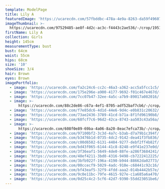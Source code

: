 ```yaml
---
template: ModelPage
title: Lily A
featuredImage: 'https://ucarecdn.com/57fbddbc-478a-4e9a-8263-da59f4960715/'
imageThumbnail: >-
  https://ucarecdn.com/97529485-ae8f-4d2c-ac3c-f4443c2ae536/-/crop/1951x2635/716,146/-/preview/
firstName: Lily A
collection: Girls
height: 145cm
measurementType: bust
bust: 64cm
waist: 55cm
hips: 68cm
size: '10'
shoeSize: 3/4
hair: Brown
eyes: Brown
imagePortfolio:
  - image: 'https://ucarecdn.com/fa2c24c6-cc2c-46a3-a362-acc5a5fcc1c5/'
  - image: 'https://ucarecdn.com/175e296e-a900-4177-9692-f01c467e467d/-/preview/'
  - image: 'https://ucarecdn.com/7cc07b47-32ee-4a5c-a7b9-89017a082016/'
  - image: >-
      https://ucarecdn.com/88c2de86-c67a-4ef1-8705-adf52baf7cb6/-/crop/1952x1731/358,0/-/preview/
  - image: 'https://ucarecdn.com/f7e85dc6-4d1d-44e6-9d4c-e0b831c20632/'
  - image: 'https://ucarecdn.com/73ae2436-3789-41cd-b71a-8f1fd96190b8/'
  - image: 'https://ucarecdn.com/68fcf7c6-96d2-42ca-8743-aa503c43a56a/'
  - image: >-
      https://ucarecdn.com/608f0e89-69ba-4a06-8a20-8eac7efca73b/-/crop/2583x3600/433,0/-/preview/
  - image: 'https://ucarecdn.com/97100bf2-3c3d-4a7c-b3ab-d7a79b1c394f/'
  - image: 'https://ucarecdn.com/b3476b1d-0735-4dc2-9142-dea41f3fb836/'
  - image: 'https://ucarecdn.com/c00d6582-6131-4484-9277-debf2ff4b82f/'
  - image: 'https://ucarecdn.com/bd43f065-6144-41c8-8248-e9f41e237e0d/'
  - image: 'https://ucarecdn.com/3f36eaf1-5649-4de0-88fe-a286f3684241/'
  - image: 'https://ucarecdn.com/48ef4211-3bd0-4316-9498-cb7222412225/'
  - image: 'https://ucarecdn.com/3bfb922f-196a-4190-b944-88662da02773/'
  - image: 'https://ucarecdn.com/00ccecf9-5029-4adc-910e-c68441c92c16/'
  - image: 'https://ucarecdn.com/bf43eaf5-32f9-4fdd-aaa2-014b4442b57e/'
  - image: 'https://ucarecdn.com/9c0e11bc-79fe-4615-927e-c1a685a6a470/'
  - image: 'https://ucarecdn.com/0d25c4c2-5cf6-42d7-9390-55dd23051be6/'
---
```


